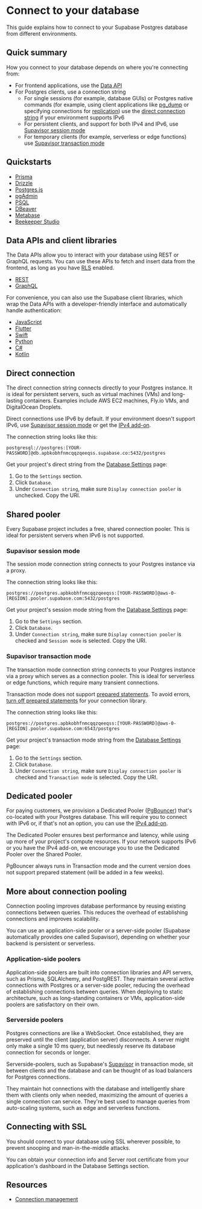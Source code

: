 # Connect to your database

This guide explains how to connect to your Supabase Postgres database from different environments.

## Quick summary

How you connect to your database depends on where you're connecting from:

- For frontend applications, use the [Data API](#data-apis-and-client-libraries)
- For Postgres clients, use a connection string
  - For single sessions (for example, database GUIs) or Postgres native commands (for example, using client applications like [pg_dump](https://www.postgresql.org/docs/current/app-pgdump.html) or specifying connections for [replication](https://supabase.com/docs/guides/database/postgres/setup-replication-external)) use the [direct connection string](#direct-connection) if your environment supports IPv6
  - For persistent clients, and support for both IPv4 and IPv6, use [Supavisor session mode](#supavisor-session-mode)
  - For temporary clients (for example, serverless or edge functions) use [Supavisor transaction mode](#supavisor-transaction-mode)

## Quickstarts

- [Prisma](https://supabase.com/docs/guides/database/prisma)
- [Drizzle](https://supabase.com/docs/guides/database/drizzle)
- [Postgres.js](https://supabase.com/docs/guides/database/postgres-js)
- [pgAdmin](https://supabase.com/docs/guides/database/pgadmin)
- [PSQL](https://supabase.com/docs/guides/database/psql)
- [DBeaver](https://supabase.com/docs/guides/database/dbeaver)
- [Metabase](https://supabase.com/docs/guides/database/metabase)
- [Beekeeper Studio](https://supabase.com/docs/guides/database/beekeeper-studio)

## Data APIs and client libraries

The Data APIs allow you to interact with your database using REST or GraphQL requests. You can use these APIs to fetch and insert data from the frontend, as long as you have [RLS](https://supabase.com/docs/guides/database/postgres/row-level-security) enabled.

- [REST](https://supabase.com/docs/guides/api)
- [GraphQL](https://supabase.com/docs/guides/graphql/api)

For convenience, you can also use the Supabase client libraries, which wrap the Data APIs with a developer-friendly interface and automatically handle authentication:

- [JavaScript](https://supabase.com/docs/reference/javascript)
- [Flutter](https://supabase.com/docs/reference/dart)
- [Swift](https://supabase.com/docs/reference/swift)
- [Python](https://supabase.com/docs/reference/python)
- [C#](https://supabase.com/docs/reference/csharp)
- [Kotlin](https://supabase.com/docs/reference/kotlin)

## Direct connection

The direct connection string connects directly to your Postgres instance. It is ideal for persistent servers, such as virtual machines (VMs) and long-lasting containers. Examples include AWS EC2 machines, Fly.io VMs, and DigitalOcean Droplets.

Direct connections use IPv6 by default. If your environment doesn't support IPv6, use [Supavisor session mode](#supavisor-session-mode) or get the [IPv4 add-on](https://supabase.com/docs/guides/platform/ipv4-address).

The connection string looks like this:

```
postgresql://postgres:[YOUR-PASSWORD]@db.apbkobhfnmcqqzqeeqss.supabase.co:5432/postgres
```

Get your project's direct string from the [Database Settings](https://supabase.com/dashboard/project/_/settings/database) page:

1. Go to the `Settings` section.
2. Click `Database`.
3. Under `Connection string`, make sure `Display connection pooler` is unchecked. Copy the URI.

## Shared pooler

Every Supabase project includes a free, shared connection pooler. This is ideal for persistent servers when IPv6 is not supported.

### Supavisor session mode

The session mode connection string connects to your Postgres instance via a proxy.

The connection string looks like this:

```
postgres://postgres.apbkobhfnmcqqzqeeqss:[YOUR-PASSWORD]@aws-0-[REGION].pooler.supabase.com:5432/postgres
```

Get your project's session mode string from the [Database Settings](https://supabase.com/dashboard/project/_/settings/database) page:

1. Go to the `Settings` section.
2. Click `Database`.
3. Under `Connection string`, make sure `Display connection pooler` is checked and `Session mode` is selected. Copy the URI.

### Supavisor transaction mode

The transaction mode connection string connects to your Postgres instance via a proxy which serves as a connection pooler. This is ideal for serverless or edge functions, which require many transient connections.

Transaction mode does not support [prepared statements](https://postgresql.org/docs/current/sql-prepare.html). To avoid errors, [turn off prepared statements](https://github.com/orgs/supabase/discussions/28239) for your connection library.

The connection string looks like this:

```
postgres://postgres.apbkobhfnmcqqzqeeqss:[YOUR-PASSWORD]@aws-0-[REGION].pooler.supabase.com:6543/postgres
```

Get your project's transaction mode string from the [Database Settings](https://supabase.com/dashboard/project/_/settings/database) page:

1. Go to the `Settings` section.
2. Click `Database`.
3. Under `Connection string`, make sure `Display connection pooler` is checked and `Transaction mode` is selected. Copy the URI.

## Dedicated pooler

For paying customers, we provision a Dedicated Pooler ([PgBouncer](https://www.pgbouncer.org/)) that's co-located with your Postgres database. This will require you to connect with IPv6 or, if that's not an option, you can use the [IPv4 add-on](https://supabase.com/docs/guides/platform/ipv4-address).

The Dedicated Pooler ensures best performance and latency, while using up more of your project's compute resources. If your network supports IPv6 or you have the IPv4 add-on, we encourage you to use the Dedicated Pooler over the Shared Pooler.

PgBouncer always runs in Transaction mode and the current version does not support prepared statement (will be added in a few weeks).

## More about connection pooling

Connection pooling improves database performance by reusing existing connections between queries. This reduces the overhead of establishing connections and improves scalability.

You can use an application-side pooler or a server-side pooler (Supabase automatically provides one called Supavisor), depending on whether your backend is persistent or serverless.

### Application-side poolers

Application-side poolers are built into connection libraries and API servers, such as Prisma, SQLAlchemy, and PostgREST. They maintain several active connections with Postgres or a server-side pooler, reducing the overhead of establishing connections between queries. When deploying to static architecture, such as long-standing containers or VMs, application-side poolers are satisfactory on their own.

### Serverside poolers

Postgres connections are like a WebSocket. Once established, they are preserved until the client (application server) disconnects. A server might only make a single 10 ms query, but needlessly reserve its database connection for seconds or longer.

Serverside-poolers, such as Supabase's [Supavisor](https://github.com/supabase/supavisor) in transaction mode, sit between clients and the database and can be thought of as load balancers for Postgres connections.

They maintain hot connections with the database and intelligently share them with clients only when needed, maximizing the amount of queries a single connection can service. They're best used to manage queries from auto-scaling systems, such as edge and serverless functions.

## Connecting with SSL

You should connect to your database using SSL wherever possible, to prevent snooping and man-in-the-middle attacks.

You can obtain your connection info and Server root certificate from your application's dashboard in the Database Settings section.

## Resources

- [Connection management](https://supabase.com/docs/guides/database/connection-management)
